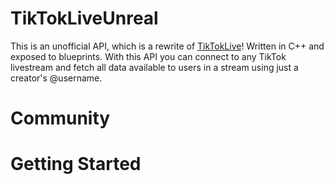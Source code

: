 # TikTokLiveUnreal
This is an unofficial API, which is a rewrite of [TikTokLive](https://github.com/isaackogan/TikTokLive)! Written in C++ and exposed to blueprints. 
With this API you can connect to any TikTok livestream and fetch all data available to users in a stream using just a creator's @username.

# Community

# Getting Started
